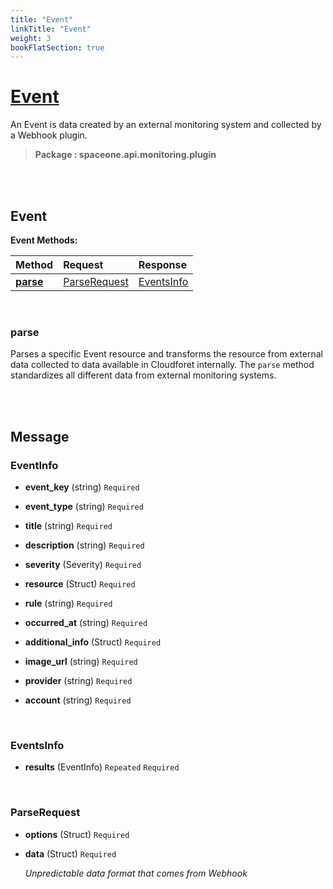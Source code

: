 ```yaml
---
title: "Event"
linkTitle: "Event"
weight: 3
bookFlatSection: true
---
```

# [Event](#Event)
An Event is data created by an external monitoring system and collected by a Webhook plugin.


>  **Package : spaceone.api.monitoring.plugin**

<br>
<br>

## Event





**Event Methods:**


| Method | Request | Response |
| :----- | :-------- | :-------- |
| [**parse**](./Event#parse) | [ParseRequest](Event#parserequest) | [EventsInfo](Event#eventsinfo) |



    
<br>

### parse

Parses a specific Event resource and transforms the resource from external data collected to data available in Cloudforet internally. The `parse` method standardizes all different data from external monitoring systems.








    


<br>
<br>

## Message



### EventInfo
* **event_key** (string)   `Required` 

    
* **event_type** (string)   `Required` 

    
* **title** (string)   `Required` 

    
* **description** (string)   `Required` 

    
* **severity** (Severity)   `Required` 

    
* **resource** (Struct)   `Required` 

    
* **rule** (string)   `Required` 

    
* **occurred_at** (string)   `Required` 

    
* **additional_info** (Struct)   `Required` 

    
* **image_url** (string)   `Required` 

    
* **provider** (string)   `Required` 

    
* **account** (string)   `Required` 

    <br>

### EventsInfo
* **results** (EventInfo)  `Repeated`    `Required` 

    <br>

### ParseRequest
* **options** (Struct)   `Required` 

    
* **data** (Struct)   `Required` 

  *Unpredictable data format that comes from Webhook*

    <br>
